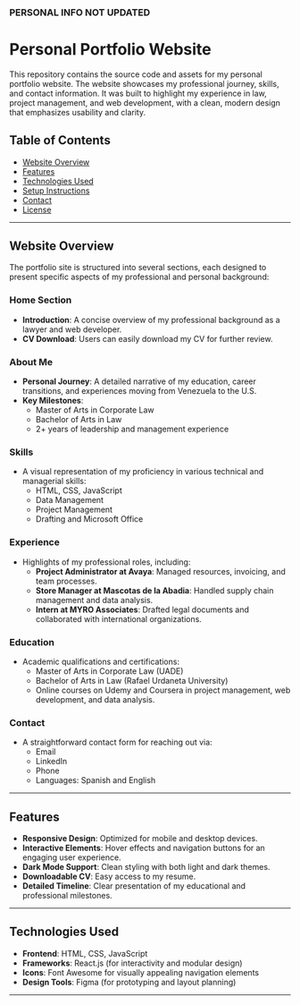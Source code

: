 ### PERSONAL INFO NOT UPDATED

# Personal Portfolio Website

This repository contains the source code and assets for my personal portfolio website. The website showcases my professional journey, skills, and contact information. It was built to highlight my experience in law, project management, and web development, with a clean, modern design that emphasizes usability and clarity.

## Table of Contents

- [Website Overview](#website-overview)
- [Features](#features)
- [Technologies Used](#technologies-used)
- [Setup Instructions](#setup-instructions)
- [Contact](#contact)
- [License](#license)

---

## Website Overview

The portfolio site is structured into several sections, each designed to present specific aspects of my professional and personal background:

### Home Section
- **Introduction**: A concise overview of my professional background as a lawyer and web developer.
- **CV Download**: Users can easily download my CV for further review.

### About Me
- **Personal Journey**: A detailed narrative of my education, career transitions, and experiences moving from Venezuela to the U.S.
- **Key Milestones**: 
  - Master of Arts in Corporate Law
  - Bachelor of Arts in Law
  - 2+ years of leadership and management experience

### Skills
- A visual representation of my proficiency in various technical and managerial skills:
  - HTML, CSS, JavaScript
  - Data Management
  - Project Management
  - Drafting and Microsoft Office

### Experience
- Highlights of my professional roles, including:
  - **Project Administrator at Avaya**: Managed resources, invoicing, and team processes.
  - **Store Manager at Mascotas de la Abadia**: Handled supply chain management and data analysis.
  - **Intern at MYRO Associates**: Drafted legal documents and collaborated with international organizations.

### Education
- Academic qualifications and certifications:
  - Master of Arts in Corporate Law (UADE)
  - Bachelor of Arts in Law (Rafael Urdaneta University)
  - Online courses on Udemy and Coursera in project management, web development, and data analysis.

### Contact
- A straightforward contact form for reaching out via:
  - Email
  - LinkedIn
  - Phone
  - Languages: Spanish and English

---

## Features

- **Responsive Design**: Optimized for mobile and desktop devices.
- **Interactive Elements**: Hover effects and navigation buttons for an engaging user experience.
- **Dark Mode Support**: Clean styling with both light and dark themes.
- **Downloadable CV**: Easy access to my resume.
- **Detailed Timeline**: Clear presentation of my educational and professional milestones.

---

## Technologies Used

- **Frontend**: HTML, CSS, JavaScript
- **Frameworks**: React.js (for interactivity and modular design)
- **Icons**: Font Awesome for visually appealing navigation elements
- **Design Tools**: Figma (for prototyping and layout planning)

---
